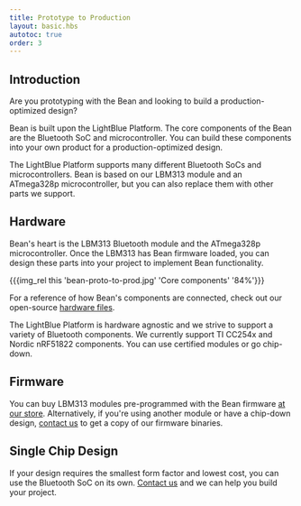 ```yaml
---
title: Prototype to Production
layout: basic.hbs
autotoc: true
order: 3
---
```


## Introduction

Are you prototyping with the Bean and looking to build a production-optimized design?

Bean is built upon the LightBlue Platform. The core components of the Bean are the Bluetooth SoC and microcontroller. You can build these components into your own product for a production-optimized design.

The LightBlue Platform supports many different Bluetooth SoCs and microcontrollers. Bean is based on our LBM313 module and an ATmega328p microcontroller, but you can also replace them with other parts we support.

## Hardware

Bean's heart is the LBM313 Bluetooth module and the ATmega328p microcontroller. Once the LBM313 has Bean firmware loaded, you can design these parts into your project to implement Bean functionality.

{{{img_rel this 'bean-proto-to-prod.jpg' 'Core components' '84%'}}}

For a reference of how Bean's components are connected, check out our open-source [hardware files](../hardware-files).

The LightBlue Platform is hardware agnostic and we strive to support a variety of Bluetooth components. We currently support TI CC254x and Nordic nRF51822 components. You can use certified modules or go chip-down.

## Firmware

You can buy LBM313 modules pre-programmed with the Bean firmware [at our store](http://punchthrough.myshopify.com/collections/all/products/lbm313-with-bean-firmware). Alternatively, if you're using another module or have a chip-down design, [contact us](mailto:info@punchthrough.com) to get a copy of our firmware binaries.

## Single Chip Design

If your design requires the smallest form factor and lowest cost, you can use the Bluetooth SoC on its own. [Contact us](mailto:info@punchthrough.com) and we can help you build your project.
